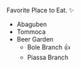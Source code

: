 Favorite Place to Eat. 
   :sparkles: 
   * Abaguben
   * Tommoca
   * Beer Garden
       * Bole Branch :+1:
       * Piassa Branch
      
